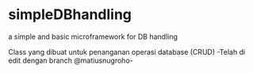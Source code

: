 simpleDBhandling
================

a simple and basic microframework for DB handling

Class yang dibuat untuk penanganan operasi database (CRUD)
-Telah di edit dengan branch @matiusnugroho-

